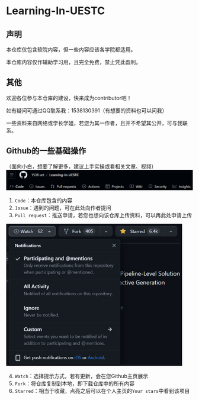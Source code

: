 # Learning-In-UESTC

## 声明

本仓库仅包含软院内容，但一些内容应该各学院都适用。

本仓库内容仅作辅助学习用，且完全免费，禁止凭此盈利。

## 其他

欢迎各位参与本仓库的建设，快来成为contributor吧！

如有疑问可通过QQ联系我：1538130391（有想要的资料也可以问我）

一些资料来自网络或学长学姐，若您为其一作者，且并不希望其公开，可与我联系。

## Github的一些基础操作

（面向小白，想要了解更多，建议上手实操或看相关文章、视频）![图片](img/01.png)

1. `Code`：本仓库包含的内容
1. `Issue`：遇到的问题，可在此处向作者提问
1. `Pull request`：推送申请，若您也想向该仓库上传资料，可以再此处申请上传

<img src="img/02.png" alt="图片" style="zoom:67%;" />

4. `Watch`：选择提示方式，若有更新，会在您Github主页展示
5. `Fork`：将仓库复制到本地，即下载仓库中的所有内容
6. `Starred`：相当于收藏，点亮之后可以在个人主页的`Your stars`中看到该项目
